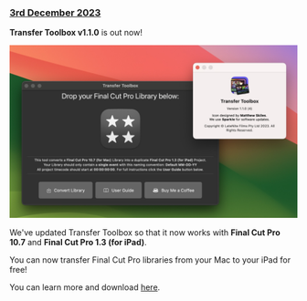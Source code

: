 ### [3rd December 2023](/news/20231203)

**Transfer Toolbox v1.1.0** is out now!

![](/static/transfer-toolbox-1-1-0.jpg)

We've updated Transfer Toolbox so that it now works with **Final Cut Pro 10.7** and **Final Cut Pro 1.3 (for iPad)**.

You can now transfer Final Cut Pro libraries from your Mac to your iPad for free!

You can learn more and download [here](https://transfertoolbox.fcp.cafe).